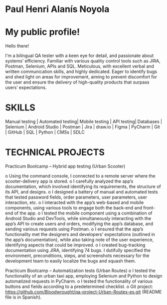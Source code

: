 # Paul Henri Alanís Noyola

# My public profile!

Hello there!

I'm a bilingual QA tester with a keen eye for detail, and passionate about systems’ efficiency. Familiar with various quality control tools such as JIRA, Postman, Selenium, APIs and SQL. Meticulous, with excellent verbal and written communication skills, and highly dedicated. Eager to identify bugs and shed light on areas for improvement, aiming to prevent discomfort for the user and ensure the delivery of high-quality products that surpass users’ expectations.

# SKILLS

Manual testing | Automated testing| Mobile testing | API testing| Databases | Selenium | Android Studio | Postman | Jira | draw.io | Figma | PyCharm | Git | GitHub | SQL | Python | CMSs | SDLC 

# TECHNICAL PROJECTS

Practicum Bootcamp – Hybrid app testing (Urban Scooter)

o	Using the command console, I connected to a remote server where the scooter-delivery app is stored.
o	I carefully analyzed the app’s documentation, which involved identifying its requirements, the structure of its API, and designs.
o	I designed a battery of manual and automated tests that tested password fields, order parameters, user parameters, user interaction, etc.
o	I interacted with the app’s web-based and mobile components, using various tools to engage both the back-end and front-end of the app.
o	I tested the mobile component using a combination of Android Studio and DevTools, while simultaneously interacting with the app’s API to create users and orders, modifying the app’s database, and sending various requests using Postman.
o	I ensured that the app’s functionality met the designers and developers’ expectations (outlined in the app’s documentation), while also taking note of the user experience, identifying aspects that could be improved.
o	I created bug-tracking documentation using JIRA, identifying 74 bugs. I dutifully specified the environment, preconditions, steps, and screenshots necessary for the development team to easily localize the bugs and squash them.

Practicum Bootcamp – Automatization tests (Urban Routes)
o	I tested the functionality of an urban taxi app, employing Selenium and Python to design automatized requests in PyCharm.
o	I tested the functionality of various buttons and fields according to a predetermined checklist.
o	Git project: https://github.com/Bloodwrought/qa-project-Urban-Routes-es.git (README file is in Spanish).
